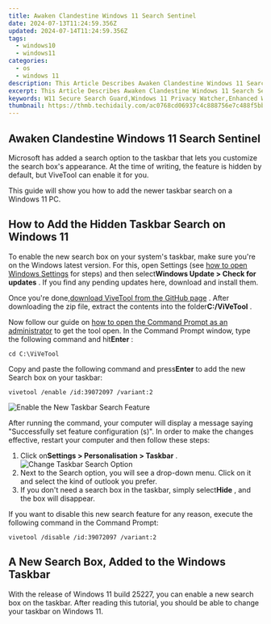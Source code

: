 ```yaml
---
title: Awaken Clandestine Windows 11 Search Sentinel
date: 2024-07-13T11:24:59.356Z
updated: 2024-07-14T11:24:59.356Z
tags:
  - windows10
  - windows11
categories:
  - os
  - windows 11
description: This Article Describes Awaken Clandestine Windows 11 Search Sentinel
excerpt: This Article Describes Awaken Clandestine Windows 11 Search Sentinel
keywords: W11 Secure Search Guard,Windows 11 Privacy Watcher,Enhanced W11 Defense,Clandestine Windows Protector,Sentinel Win11 Safeguard,Search Alert W11,Windows Guardian Update
thumbnail: https://thmb.techidaily.com/ac0768cd06937c4c888756e7c488f5bb27ac1d6ad36698509cc3575ae5a17b1c.jpg
---
```


## Awaken Clandestine Windows 11 Search Sentinel

 Microsoft has added a search option to the taskbar that lets you customize the search box's appearance. At the time of writing, the feature is hidden by default, but ViveTool can enable it for you.

 This guide will show you how to add the newer taskbar search on a Windows 11 PC.

## How to Add the Hidden Taskbar Search on Windows 11

 To enable the new search box on your system's taskbar, make sure you're on the Windows latest version. For this, open Settings (see [how to open Windows Settings](https://www.makeuseof.com/windows-ways-to-open-system-settings/) for steps) and then select**Windows Update > Check for updates** . If you find any pending updates here, download and install them.

 Once you're done,[download ViveTool from the GitHub page](https://github.com/thebookisclosed/ViVe/releases) . After downloading the zip file, extract the contents into the folder**C:/ViVeTool** .

 Now follow our guide on [how to open the Command Prompt as an administrator](https://www.makeuseof.com/windows-run-command-prompt-admin/) to get the tool open. In the Command Prompt window, type the following command and hit**Enter** :

`cd C:\ViVeTool`

 Copy and paste the following command and press**Enter** to add the new Search box on your taskbar:

`vivetool /enable /id:39072097 /variant:2`

![Enable the New Taskbar Search Feature](https://static1.makeuseofimages.com/wordpress/wp-content/uploads/2023/01/enable-the-new-taskbar-search-feature.jpg)

 After running the command, your computer will display a message saying "Successfully set feature configuration (s)". In order to make the changes effective, restart your computer and then follow these steps:

1. Click on**Settings > Personalisation > Taskbar** .  
![Change Taskbar Search Option](https://static1.makeuseofimages.com/wordpress/wp-content/uploads/2023/01/change-taskbar-search-option.jpg)
2. Next to the Search option, you will see a drop-down menu. Click on it and select the kind of outlook you prefer.
3. If you don't need a search box in the taskbar, simply select**Hide** , and the box will disappear.

 If you want to disable this new search feature for any reason, execute the following command in the Command Prompt:

`vivetool /disable /id:39072097 /variant:2`

## A New Search Box, Added to the Windows Taskbar

 With the release of Windows 11 build 25227, you can enable a new search box on the taskbar. After reading this tutorial, you should be able to change your taskbar on Windows 11.


<ins class="adsbygoogle"
     style="display:block"
     data-ad-format="autorelaxed"
     data-ad-client="ca-pub-7571918770474297"
     data-ad-slot="1223367746"></ins>



<ins class="adsbygoogle"
     style="display:block"
     data-ad-client="ca-pub-7571918770474297"
     data-ad-slot="8358498916"
     data-ad-format="auto"
     data-full-width-responsive="true"></ins>


